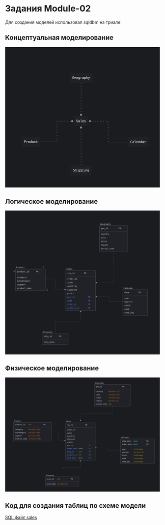 # Задания Module-02
Для создания моделей использовал sqldbm на триале

## Концептуальная моделирование
![Conceptual Modeling](conceptual_model.png)

## Логическое моделирование
![Logical Modeling](logical_model.png)

## Физическое моделирование
![Phusical Modeling](physical_model.png)


## Код для создания таблиц по схеме модели
[SQL файл sales](sales.sql)